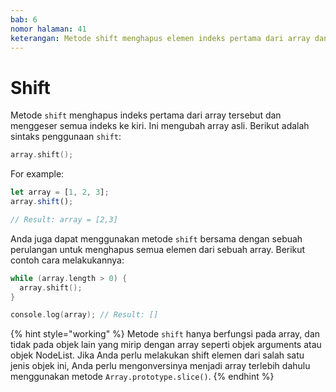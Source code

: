 ```yaml
---
bab: 6
nomor halaman: 41
keterangan: Metode shift menghapus elemen indeks pertama dari array dan menggeser semua indeks ke kiri. Ini mengubah array asli.
---
```


# Shift

Metode `shift` menghapus indeks pertama dari array tersebut dan menggeser semua indeks ke kiri. Ini mengubah array asli. Berikut adalah sintaks penggunaan `shift`:

```c
array.shift();
```

For example:&#x20;

```javascript
let array = [1, 2, 3];
array.shift();

// Result: array = [2,3]
```

Anda juga dapat menggunakan metode `shift` bersama dengan sebuah perulangan untuk menghapus semua elemen dari sebuah array. Berikut contoh cara melakukannya:

```c
while (array.length > 0) {
  array.shift();
}

console.log(array); // Result: []
```

{% hint style="working" %}
Metode `shift` hanya berfungsi pada array, dan tidak pada objek lain yang mirip dengan array seperti objek arguments atau objek NodeList. Jika Anda perlu melakukan shift elemen dari salah satu jenis objek ini, Anda perlu mengonversinya menjadi array terlebih dahulu menggunakan metode `Array.prototype.slice()`.
{% endhint %}
